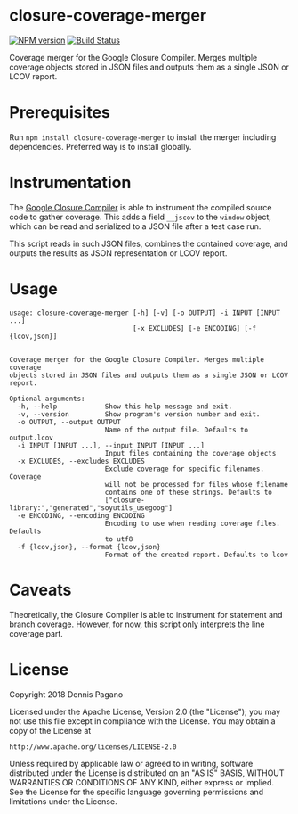 # closure-coverage-merger

[![NPM version](https://img.shields.io/npm/v/closure-coverage-merger.svg)](https://www.npmjs.org/package/closure-coverage-merger)
[![Build Status](https://travis-ci.org/dpagano/closure-coverage-merger.svg?branch=master)](https://travis-ci.org/dpagano/closure-coverage-merger)

Coverage merger for the Google Closure Compiler. Merges multiple coverage objects stored in JSON files and outputs them as a single JSON or LCOV report.

# Prerequisites

Run `npm install closure-coverage-merger` to install the merger including dependencies. Preferred way is to install globally.

# Instrumentation

The [Google Closure Compiler](https://github.com/google/closure-compiler) is able to instrument the compiled source code to gather coverage. This adds a field `__jscov` to the `window` object, which can be read and serialized to a JSON file after a test case run.

This script reads in such JSON files, combines the contained coverage, and outputs the results as JSON representation or LCOV report.

# Usage

```
usage: closure-coverage-merger [-h] [-v] [-o OUTPUT] -i INPUT [INPUT ...]
                               [-x EXCLUDES] [-e ENCODING] [-f {lcov,json}]
                                  

Coverage merger for the Google Closure Compiler. Merges multiple coverage 
objects stored in JSON files and outputs them as a single JSON or LCOV report.

Optional arguments:
  -h, --help            Show this help message and exit.
  -v, --version         Show program's version number and exit.
  -o OUTPUT, --output OUTPUT
                        Name of the output file. Defaults to output.lcov
  -i INPUT [INPUT ...], --input INPUT [INPUT ...]
                        Input files containing the coverage objects
  -x EXCLUDES, --excludes EXCLUDES
                        Exclude coverage for specific filenames. Coverage 
                        will not be processed for files whose filename 
                        contains one of these strings. Defaults to 
                        ["closure-library:","generated","soyutils_usegoog"]
  -e ENCODING, --encoding ENCODING
                        Encoding to use when reading coverage files. Defaults 
                        to utf8
  -f {lcov,json}, --format {lcov,json}
                        Format of the created report. Defaults to lcov

```

# Caveats

Theoretically, the Closure Compiler is able to instrument for statement and branch coverage. However, for now, this script only interprets the line coverage part.

# License

Copyright 2018 Dennis Pagano

Licensed under the Apache License, Version 2.0 (the "License");
you may not use this file except in compliance with the License.
You may obtain a copy of the License at

    http://www.apache.org/licenses/LICENSE-2.0

Unless required by applicable law or agreed to in writing, software
distributed under the License is distributed on an "AS IS" BASIS,
WITHOUT WARRANTIES OR CONDITIONS OF ANY KIND, either express or implied.
See the License for the specific language governing permissions and
limitations under the License.